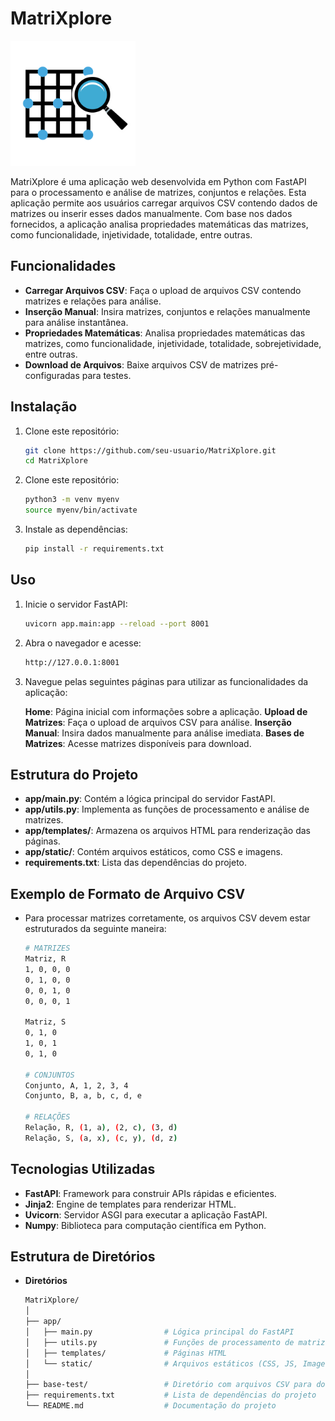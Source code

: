 # MatriXplore

<img src="app/static/img/LOGO.png" alt="MatriXplore Logo" width="200">

MatriXplore é uma aplicação web desenvolvida em Python com FastAPI para o processamento e análise de matrizes, conjuntos e relações. Esta aplicação permite aos usuários carregar arquivos CSV contendo dados de matrizes ou inserir esses dados manualmente. Com base nos dados fornecidos, a aplicação analisa propriedades matemáticas das matrizes, como funcionalidade, injetividade, totalidade, entre outras.

## Funcionalidades

- **Carregar Arquivos CSV**: Faça o upload de arquivos CSV contendo matrizes e relações para análise.
- **Inserção Manual**: Insira matrizes, conjuntos e relações manualmente para análise instantânea.
- **Propriedades Matemáticas**: Analisa propriedades matemáticas das matrizes, como funcionalidade, injetividade, totalidade, sobrejetividade, entre outras.
- **Download de Arquivos**: Baixe arquivos CSV de matrizes pré-configuradas para testes.

## Instalação

1. Clone este repositório:
   ```bash
   git clone https://github.com/seu-usuario/MatriXplore.git
   cd MatriXplore
   ```
2. Clone este repositório:
    ```bash
    python3 -m venv myenv
    source myenv/bin/activate
    ```
3. Instale as dependências:
    ```bash
    pip install -r requirements.txt
    ```
## Uso

1. Inicie o servidor FastAPI:

    ```bash 
    uvicorn app.main:app --reload --port 8001
    ```
2. Abra o navegador e acesse:

    ```bash 
    http://127.0.0.1:8001
    ```
3. Navegue pelas seguintes páginas para utilizar as funcionalidades da aplicação:

    **Home**: Página inicial com informações sobre a aplicação.
    **Upload de Matrizes**: Faça o upload de arquivos CSV para análise.
    **Inserção Manual**: Insira dados manualmente para análise imediata.
    **Bases de Matrizes**: Acesse matrizes disponíveis para download.

## Estrutura do Projeto
-    **app/main.py**: Contém a lógica principal do servidor FastAPI.
-    **app/utils.py**: Implementa as funções de processamento e análise de matrizes.
-    **app/templates/**: Armazena os arquivos HTML para renderização das páginas.
-    **app/static/**: Contém arquivos estáticos, como CSS e imagens.
-    **requirements.txt**: Lista das dependências do projeto.

## Exemplo de Formato de Arquivo CSV

- Para processar matrizes corretamente, os arquivos CSV devem estar estruturados da seguinte maneira:
    
    ```bash
    # MATRIZES
    Matriz, R
    1, 0, 0, 0
    0, 1, 0, 0
    0, 0, 1, 0
    0, 0, 0, 1

    Matriz, S
    0, 1, 0
    1, 0, 1
    0, 1, 0

    # CONJUNTOS
    Conjunto, A, 1, 2, 3, 4
    Conjunto, B, a, b, c, d, e

    # RELAÇÕES
    Relação, R, (1, a), (2, c), (3, d)
    Relação, S, (a, x), (c, y), (d, z)

    ```
## Tecnologias Utilizadas

-    **FastAPI**: Framework para construir APIs rápidas e eficientes.
-    **Jinja2**: Engine de templates para renderizar HTML.
-    **Uvicorn**: Servidor ASGI para executar a aplicação FastAPI.
-    **Numpy**: Biblioteca para computação científica em Python.

## Estrutura de Diretórios
- **Diretórios**
    ```bash
    MatriXplore/
    │
    ├── app/
    │   ├── main.py                # Lógica principal do FastAPI
    │   ├── utils.py               # Funções de processamento de matrizes
    │   ├── templates/             # Páginas HTML
    │   └── static/                # Arquivos estáticos (CSS, JS, Imagens)
    │
    ├── base-test/                 # Diretório com arquivos CSV para download
    ├── requirements.txt           # Lista de dependências do projeto
    └── README.md                  # Documentação do projeto

    ```
